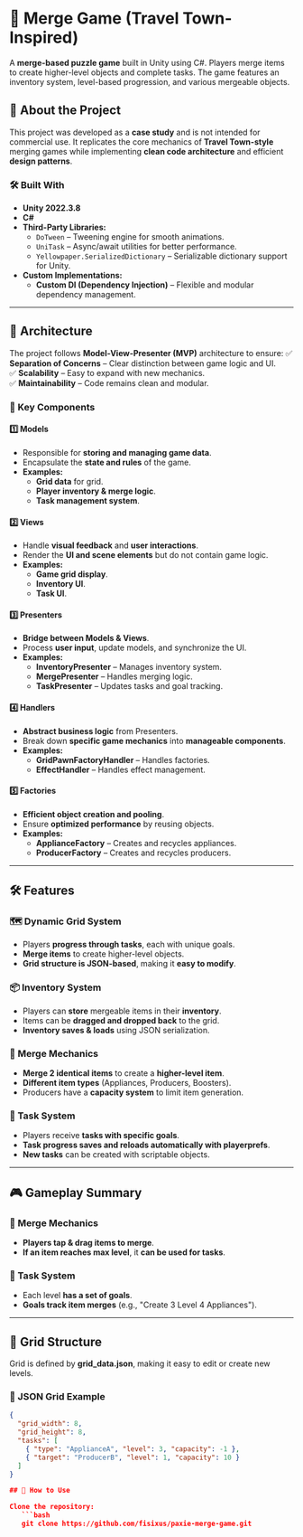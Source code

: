 # 🧩 Merge Game (Travel Town-Inspired)

A **merge-based puzzle game** built in Unity using C#. Players merge items to create higher-level objects and complete tasks. The game features an inventory system, level-based progression, and various mergeable objects.

## 📖 About the Project

This project was developed as a **case study** and is not intended for commercial use. It replicates the core mechanics of **Travel Town-style** merging games while implementing **clean code architecture** and efficient **design patterns**.

### 🛠️ Built With
- **Unity 2022.3.8**
- **C#**
- **Third-Party Libraries:**
  - `DoTween` – Tweening engine for smooth animations.
  - `UniTask` – Async/await utilities for better performance.
  - `Yellowpaper.SerializedDictionary` – Serializable dictionary support for Unity.
- **Custom Implementations:**
  - **Custom DI (Dependency Injection)** – Flexible and modular dependency management.
---

## 🧩 Architecture

The project follows **Model-View-Presenter (MVP)** architecture to ensure:
✅ **Separation of Concerns** – Clear distinction between game logic and UI.  
✅ **Scalability** – Easy to expand with new mechanics.  
✅ **Maintainability** – Code remains clean and modular.  

### 🔹 Key Components
#### **1️⃣ Models**
- Responsible for **storing and managing game data**.
- Encapsulate the **state and rules** of the game.
- **Examples:**
  - **Grid data** for grid.
  - **Player inventory & merge logic**.
  - **Task management system**.

#### **2️⃣ Views**
- Handle **visual feedback** and **user interactions**.
- Render the **UI and scene elements** but do not contain game logic.
- **Examples:**
  - **Game grid display**.
  - **Inventory UI**.
  - **Task UI**.

#### **3️⃣ Presenters**
- **Bridge between Models & Views**.
- Process **user input**, update models, and synchronize the UI.
- **Examples:**
  - **InventoryPresenter** – Manages inventory system.
  - **MergePresenter** – Handles merging logic.
  - **TaskPresenter** – Updates tasks and goal tracking.

#### **4️⃣ Handlers**
- **Abstract business logic** from Presenters.
- Break down **specific game mechanics** into **manageable components**.
- **Examples:**
  - **GridPawnFactoryHandler** – Handles factories.
  - **EffectHandler** – Handles effect management.

#### **5️⃣ Factories**
- **Efficient object creation and pooling**.
- Ensure **optimized performance** by reusing objects.
- **Examples:**
  - **ApplianceFactory** – Creates and recycles appliances.
  - **ProducerFactory** – Creates and recycles producers.

---

## 🛠️ Features

### 🗺️ Dynamic Grid System
- Players **progress through tasks**, each with unique goals.
- **Merge items** to create higher-level objects.
- **Grid structure is JSON-based**, making it **easy to modify**.

### 📦 Inventory System
- Players can **store** mergeable items in their **inventory**.
- Items can be **dragged and dropped back** to the grid.
- **Inventory saves & loads** using JSON serialization.

### 🔄 Merge Mechanics
- **Merge 2 identical items** to create a **higher-level item**.
- **Different item types** (Appliances, Producers, Boosters).
- Producers have a **capacity system** to limit item generation.

### 🎯 Task System
- Players receive **tasks with specific goals**.
- **Task progress saves and reloads automatically with playerprefs**.
- **New tasks** can be created with scriptable objects.

---

## 🎮 Gameplay Summary

### 🔹 Merge Mechanics
- **Players tap & drag items to merge**.
- **If an item reaches max level**, it **can be used for tasks**.

### 🔹 Task System
- Each level **has a set of goals**.
- **Goals track item merges** (e.g., "Create 3 Level 4 Appliances").

---

## 📂 Grid Structure
Grid is defined by **grid_data.json**, making it easy to edit or create new levels.

### 🔹 JSON Grid Example
```json
{
  "grid_width": 8,
  "grid_height": 8,
  "tasks": [
    { "type": "ApplianceA", "level": 3, "capacity": -1 },
    { "target": "ProducerB", "level": 1, "capacity": 10 }
  ]
}

## 📂 How to Use

Clone the repository:
   ```bash
   git clone https://github.com/fisixus/paxie-merge-game.git
